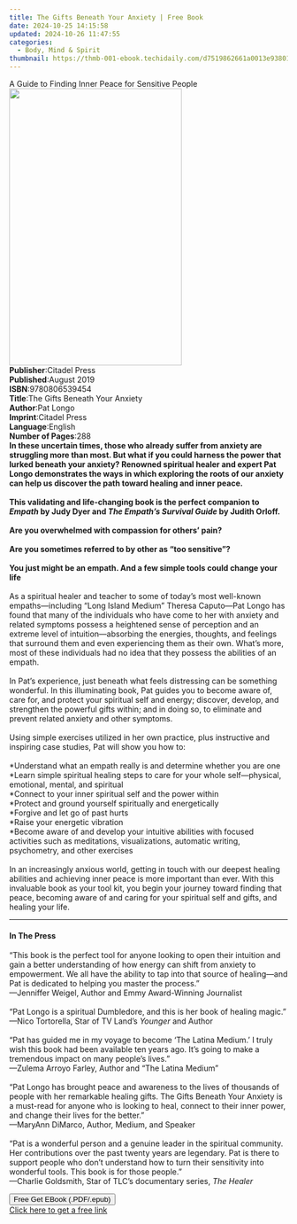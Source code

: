 ```yaml
---
title: The Gifts Beneath Your Anxiety | Free Book
date: 2024-10-25 14:15:58
updated: 2024-10-26 11:47:55
categories:
  - Body, Mind & Spirit
thumbnail: https://thmb-001-ebook.techidaily.com/d7519862661a0013e938016c8d16e82f401e44738995baae22ca61d2fd33c799.jpg
---
```

<main id="book-container">
  <div class="flex flex-col">
    <div class="book-brief flex-1 py-6 px-4 sm:p-6 md:py-10 md:px-8">
      <!-- brief-->
      <div class="book-brief-main">
        A Guide to Finding Inner Peace for Sensitive People
      </div>
    </div>
    <div
      class="book-meta-info flex-1 grid gap-4 col-start-1 col-end-3 row-start-1 sm:mb-6 sm:grid-cols-4 lg:gap-6 lg:col-start-2 lg:row-end-6 lg:row-span-6 lg:mb-0"
    >
      <div
        class="book-meta-info-left place-content-center mt-4 p-4 text-sm leading-6 col-start-2 col-span-2 dark:text-slate-400"
      >
        <img
          class="w-full h-500 object-cover rounded-lg sm:h-255 sm:col-span-2 lg:col-span-full"
          src="https://img-001-ebook.techidaily.com/5d61ebb757df2915c02960750fb6adfef2e6784dc1e416f13771c3d16c06e2c1.jpg"
          alt=""
          width="312"
          height="500"
        />
      </div>
      <div
        class="book-meta-info-right mt-2 col-start-1 row-start-2 col-span-3 self-center"
      >
        <!-- meta data  -->
        <div class="flex flex-col px-4 md:px-8">
          <div class="flex-1">
            <strong>Publisher</strong>:<span class="px-2">Citadel Press</span>
          </div>
          <div class="flex-1">
            <strong>Published</strong>:<span class="px-2">August 2019</span>
          </div>
          <div class="flex-1">
            <strong>ISBN</strong>:<span class="px-2">9780806539454</span>
          </div>
          <div class="flex-1">
            <strong>Title</strong>:<span class="px-2"
              >The Gifts Beneath Your Anxiety</span
            >
          </div>
          <div class="flex-1">
            <strong>Author</strong>:<span class="px-2">Pat Longo</span>
          </div>
          <div class="flex-1">
            <strong>Imprint</strong>:<span class="px-2">Citadel Press</span>
          </div>
          <div class="flex-1">
            <strong>Language</strong>:<span class="px-2">English</span>
          </div>
          <div class="flex-1">
            <strong>Number of Pages</strong>:<span class="px-2">288</span>
          </div>
        </div>
      </div>
    </div>
    <div class="book-description flex-1 py-6 px-4 sm:p-6 md:py-10 md:px-8">
      <div class="book-description-main">
        <div accordion-content="" id="description">
          <b
            >In these uncertain times, those who already suffer from anxiety are
            struggling more than most. But what if you could harness the power
            that lurked beneath your anxiety? Renowned spiritual healer and
            expert Pat Longo demonstrates the ways in which exploring the roots
            of our anxiety can help us discover the path toward healing and
            inner peace. &nbsp;</b
          ><br /><b>&nbsp;</b><br /><b
            >This validating and life-changing book is the perfect companion to
            <i>Empath</i> by Judy Dyer and <i>The Empath’s Survival Guide</i> by
            Judith Orloff.</b
          ><br /><b>&nbsp;</b><br /><b
            >Are you overwhelmed with compassion for others’ pain? &nbsp;</b
          ><br /><b>&nbsp;</b><br /><b
            >Are you sometimes referred to by other as “too sensitive”?
            &nbsp;</b
          ><br /><b>&nbsp;</b><br /><b
            >You just might be an empath. And a few simple tools could change
            your life &nbsp;</b
          ><br /><b>&nbsp;</b><br />
          As a spiritual healer and teacher to some of today’s most well-known
          empaths—including “Long Island Medium” Theresa Caputo—Pat Longo has
          found that many of the individuals who have come to her with anxiety
          and related symptoms possess a heightened sense of perception and an
          extreme level of intuition—absorbing the energies, thoughts, and
          feelings that surround them and even experiencing them as their own.
          What’s more, most of these individuals had no idea that they possess
          the abilities of an empath.<br /><b>&nbsp;</b><br />
          In Pat’s experience, just beneath what feels distressing can be
          something wonderful. In this illuminating book, Pat guides you to
          become aware of, care for, and protect your spiritual self and energy;
          discover, develop, and strengthen the powerful gifts within; and in
          doing so, to eliminate and prevent related anxiety and other
          symptoms.<br />
          &nbsp;<br />
          Using simple exercises utilized in her own practice, plus instructive
          and inspiring case studies, Pat will show you how to:<br />
          &nbsp;<br />
          *Understand what an empath really is and determine whether you are
          one<br />
          *Learn simple spiritual healing steps to care for your whole
          self—physical, emotional, mental, and spiritual<br />
          *Connect to your inner spiritual self and the power within<br />
          *Protect and ground yourself spiritually and energetically<br />
          *Forgive and let go of past hurts<br />
          *Raise your energetic vibration<br />
          *Become aware of and develop your intuitive abilities with focused
          activities such as meditations, visualizations, automatic writing,
          psychometry, and other exercises<br />
          &nbsp;<br />
          In an increasingly anxious world, getting in touch with our deepest
          healing abilities and achieving inner peace is more important than
          ever. With this invaluable book as your tool kit, you begin your
          journey toward finding that peace, becoming aware of and caring for
          your spiritual self and gifts, and healing your life.
        </div>
        <div class="accordion-fader"></div>
      </div>
    </div>
    <div class="book-excerpts flex-1 py-6 px-4 sm:p-6 md:py-10 md:px-8">
      <!-- excerpts-->
      <div class="book-excerpts-main">
        <hr />
        <h4 class="placeholder placeholder-heading">
          <span>In The Press</span>
        </h4>
        <p>
          “This book is the perfect tool for anyone looking to open their
          intuition and gain a better understanding of how energy can shift from
          anxiety to empowerment. We all have the ability to tap into that
          source of healing—and Pat is dedicated to helping you master the
          process.”<br />
          —Jenniffer Weigel, Author and Emmy Award-Winning Journalist<br />
          &nbsp;<br />
          “Pat Longo is a spiritual Dumbledore, and this is her book of healing
          magic.”<br />
          —Nico Tortorella, Star of TV Land’s <i>Younger</i> and Author<br />
          &nbsp;<br />
          “Pat has guided me in my voyage to become ‘The Latina Medium.’ I truly
          wish this book had been available ten years ago. It’s going to make a
          tremendous impact on many people’s lives.”<br />
          —Zulema Arroyo Farley, Author and “The Latina Medium”<br />
          &nbsp;<br />
          “Pat Longo has brought peace and awareness to the lives of thousands
          of people with her remarkable healing gifts. The Gifts Beneath Your
          Anxiety is a must-read for anyone who is looking to heal, connect to
          their inner power, and change their lives for the better.”<br />
          —MaryAnn DiMarco, Author, Medium, and Speaker<br />
          &nbsp;<br />
          “Pat is a wonderful person and a genuine leader in the spiritual
          community. Her contributions over the past twenty years are legendary.
          Pat is there to support people who don’t understand how to turn their
          sensitivity into wonderful tools. This book is for those people.”<br />
          —Charlie Goldsmith, Star of TLC’s documentary series,
          <i>The Healer</i>
        </p>
      </div>
    </div>
    <div
      class="book-about-author flex-1 py-6 px-4 sm:p-6 md:py-10 md:px-8"
    ></div>
    <div class="book-free-get flex-1 py-6 px-4 sm:p-6 md:py-10 md:px-8">
      <button
        id="btn-free-get"
        class="bg-blue-500 hover:bg-blue-700 text-white font-bold py-2 px-4 rounded"
      >
        Free Get EBook (.PDF/.epub)
      </button>
      <div id="countdown-display" class="px-2 text-lg mt-2"></div>
      <a
        id="free-link"
        class="hidden bg-blue-500 hover:bg-blue-700 text-white font-bold py-2 px-4 rounded"
        href="https://www.ebooks.com/en-us/book/209726088/the-gifts-beneath-your-anxiety/pat-longo/"
        target="_blank"
        >Click here to get a free link</a
      >
    </div>
    <script>
      let countdownTime = 0;
      let countdownInterval = null;
      document
        .getElementById('btn-free-get')
        .addEventListener('click', startCountdown);
      function startCountdown() {
        countdownTime = new Date().getTime() + 60000 * 3;
        countdownInterval = setInterval(updateCountdown, 1000);
        document.getElementById('btn-free-get').disabled = true;
        document
          .getElementById('btn-free-get')
          .classList.add('bg-gray-500', 'cursor-not-allowed');
      }
      function updateCountdown() {
        let currentTime = new Date().getTime();
        let timeLeft = countdownTime - currentTime;
        let secondsLeft = Math.floor(timeLeft / 1000);
        document.getElementById('countdown-display').innerHTML =
          `Remaining time: ${secondsLeft} seconds.`;
        if (secondsLeft <= 0) {
          clearInterval(countdownInterval);
          document.getElementById('btn-free-get').classList.add('hidden');
          document.getElementById('free-link').classList.remove('hidden');
          document.getElementById('countdown-display').innerHTML = '';
        }
      }
    </script>
  </div>
</main>
